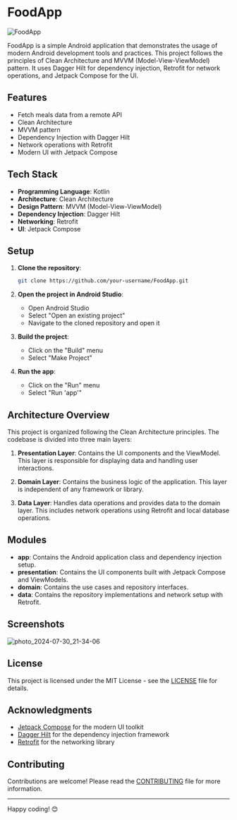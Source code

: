 # FoodApp

![FoodApp](https://github.com/user-attachments/assets/faee4bb3-2a51-4450-bdbe-f4c890a322c9)

FoodApp is a simple Android application that demonstrates the usage of modern Android development tools and practices. This project follows the principles of Clean Architecture and MVVM (Model-View-ViewModel) pattern. It uses Dagger Hilt for dependency injection, Retrofit for network operations, and Jetpack Compose for the UI.

## Features

- Fetch meals data from a remote API
- Clean Architecture
- MVVM pattern
- Dependency Injection with Dagger Hilt
- Network operations with Retrofit
- Modern UI with Jetpack Compose

## Tech Stack

- **Programming Language**: Kotlin
- **Architecture**: Clean Architecture
- **Design Pattern**: MVVM (Model-View-ViewModel)
- **Dependency Injection**: Dagger Hilt
- **Networking**: Retrofit
- **UI**: Jetpack Compose

## Setup

1. **Clone the repository**:
    ```bash
    git clone https://github.com/your-username/FoodApp.git
    ```

2. **Open the project in Android Studio**:
    - Open Android Studio
    - Select "Open an existing project"
    - Navigate to the cloned repository and open it

3. **Build the project**:
    - Click on the "Build" menu
    - Select "Make Project"

4. **Run the app**:
    - Click on the "Run" menu
    - Select "Run 'app'"

## Architecture Overview

This project is organized following the Clean Architecture principles. The codebase is divided into three main layers:

1. **Presentation Layer**: Contains the UI components and the ViewModel. This layer is responsible for displaying data and handling user interactions.

2. **Domain Layer**: Contains the business logic of the application. This layer is independent of any framework or library.

3. **Data Layer**: Handles data operations and provides data to the domain layer. This includes network operations using Retrofit and local database operations.

## Modules

- **app**: Contains the Android application class and dependency injection setup.
- **presentation**: Contains the UI components built with Jetpack Compose and ViewModels.
- **domain**: Contains the use cases and repository interfaces.
- **data**: Contains the repository implementations and network setup with Retrofit.

## Screenshots
![photo_2024-07-30_21-34-06](https://github.com/user-attachments/assets/faee4bb3-2a51-4450-bdbe-f4c890a322c9)


## License

This project is licensed under the MIT License - see the [LICENSE](LICENSE) file for details.

## Acknowledgments

- [Jetpack Compose](https://developer.android.com/jetpack/compose) for the modern UI toolkit
- [Dagger Hilt](https://dagger.dev/hilt/) for the dependency injection framework
- [Retrofit](https://square.github.io/retrofit/) for the networking library

## Contributing

Contributions are welcome! Please read the [CONTRIBUTING](CONTRIBUTING.md) file for more information.

---

Happy coding! 😊
